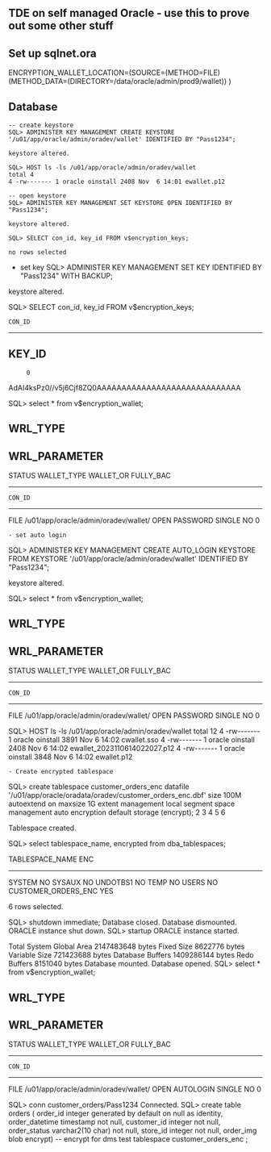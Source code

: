 ## TDE on self managed Oracle - use this to prove out some other stuff

## Set up sqlnet.ora
ENCRYPTION_WALLET_LOCATION=(SOURCE=(METHOD=FILE)(METHOD_DATA=(DIRECTORY=/data/oracle/admin/prod9/wallet)) )

## Database
```
-- create keystore
SQL> ADMINISTER KEY MANAGEMENT CREATE KEYSTORE '/u01/app/oracle/admin/oradev/wallet' IDENTIFIED BY "Pass1234";

keystore altered.

SQL> HOST ls -ls /u01/app/oracle/admin/oradev/wallet
total 4
4 -rw------- 1 oracle oinstall 2408 Nov  6 14:01 ewallet.p12

-- open keystore
SQL> ADMINISTER KEY MANAGEMENT SET KEYSTORE OPEN IDENTIFIED BY "Pass1234";

keystore altered.

SQL> SELECT con_id, key_id FROM v$encryption_keys;

no rows selected
```
- set key
SQL> ADMINISTER KEY MANAGEMENT SET KEY IDENTIFIED BY "Pass1234" WITH BACKUP;

keystore altered.

SQL> SELECT con_id, key_id FROM v$encryption_keys;

    CON_ID
----------
KEY_ID
------------------------------------------------------------------------------
         0
AdAI4ksPz0//v5j6Cjf8ZQ0AAAAAAAAAAAAAAAAAAAAAAAAAAAAA


SQL> select * from v$encryption_wallet;

WRL_TYPE
--------------------
WRL_PARAMETER
--------------------------------------------------------------------------------
STATUS                         WALLET_TYPE          WALLET_OR FULLY_BAC
------------------------------ -------------------- --------- ---------
    CON_ID
----------
FILE
/u01/app/oracle/admin/oradev/wallet/
OPEN                           PASSWORD             SINGLE    NO
         0
```
- set auto login
```
SQL> ADMINISTER KEY MANAGEMENT CREATE AUTO_LOGIN KEYSTORE FROM KEYSTORE '/u01/app/oracle/admin/oradev/wallet' IDENTIFIED BY "Pass1234";

keystore altered.

SQL> select * from v$encryption_wallet;

WRL_TYPE
--------------------
WRL_PARAMETER
--------------------------------------------------------------------------------
STATUS                         WALLET_TYPE          WALLET_OR FULLY_BAC
------------------------------ -------------------- --------- ---------
    CON_ID
----------
FILE
/u01/app/oracle/admin/oradev/wallet/
OPEN                           PASSWORD             SINGLE    NO
         0


SQL> HOST ls -ls /u01/app/oracle/admin/oradev/wallet
total 12
4 -rw------- 1 oracle oinstall 3891 Nov  6 14:02 cwallet.sso
4 -rw------- 1 oracle oinstall 2408 Nov  6 14:02 ewallet_2023110614022027.p12
4 -rw------- 1 oracle oinstall 3848 Nov  6 14:02 ewallet.p12
```
- Create encrypted tablespace
```
SQL> create tablespace customer_orders_enc
datafile '/u01/app/oracle/oradata/oradev/customer_orders_enc.dbf'
size 100M autoextend on maxsize 1G extent management
local segment
space management
auto encryption default storage (encrypt);
  2    3    4    5    6

Tablespace created.

SQL> select tablespace_name, encrypted from dba_tablespaces;

TABLESPACE_NAME                ENC
------------------------------ ---
SYSTEM                         NO
SYSAUX                         NO
UNDOTBS1                       NO
TEMP                           NO
USERS                          NO
CUSTOMER_ORDERS_ENC            YES

6 rows selected.

SQL> shutdown immediate;
Database closed.
Database dismounted.
ORACLE instance shut down.
SQL> startup
ORACLE instance started.

Total System Global Area 2147483648 bytes
Fixed Size                  8622776 bytes
Variable Size             721423688 bytes
Database Buffers         1409286144 bytes
Redo Buffers                8151040 bytes
Database mounted.
Database opened.
SQL> select * from v$encryption_wallet;

WRL_TYPE
--------------------
WRL_PARAMETER
--------------------------------------------------------------------------------
STATUS                         WALLET_TYPE          WALLET_OR FULLY_BAC
------------------------------ -------------------- --------- ---------
    CON_ID
----------
FILE
/u01/app/oracle/admin/oradev/wallet/
OPEN                           AUTOLOGIN            SINGLE    NO
         0


SQL> conn customer_orders/Pass1234
Connected.
SQL> create table orders (
  order_id        integer
                  generated by default on null as identity,
  order_datetime  timestamp not null,
  customer_id     integer not null,
  order_status    varchar2(10 char) not null,
  store_id        integer not null,
  order_img       blob encrypt) -- encrypt for dms test
tablespace customer_orders_enc
;
```

